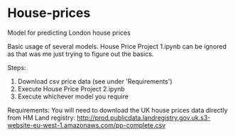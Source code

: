 # House-prices
Model for predicting London house prices

Basic usage of several models.   House Price Project 1.ipynb can be ignored as that was me just trying to figure out the basics.

Steps:
1. Download csv price data (see under 'Requirements')
2. Execute House Price Project 2.ipynb
3. Execute whichever model you require

Requirements:
You will need to download the UK house prices data directly from HM Land registry:
http://prod.publicdata.landregistry.gov.uk.s3-website-eu-west-1.amazonaws.com/pp-complete.csv

